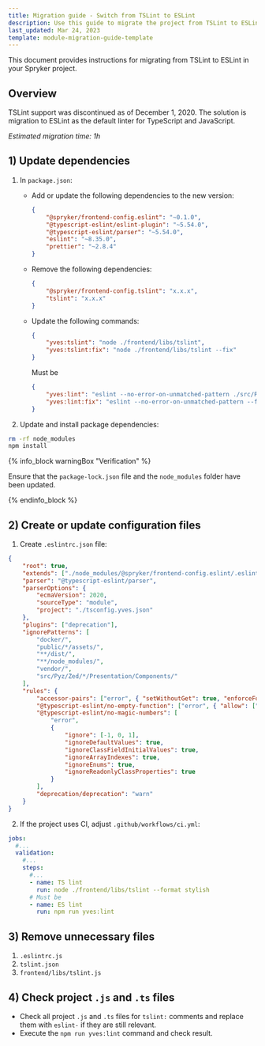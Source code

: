 ```yaml
---
title: Migration guide - Switch from TSLint to ESLint
description: Use this guide to migrate the project from TSLint to ESLint.
last_updated: Mar 24, 2023
template: module-migration-guide-template
---
```


This document provides instructions for migrating from TSLint to ESLint in your Spryker project.

## Overview

TSLint support was discontinued as of December 1, 2020. The solution is migration to ESLint as the default linter for TypeScript and JavaScript.

*Estimated migration time: 1h*

## 1) Update dependencies

1. In `package.json`: 
    - Add or update the following dependencies to the new version:

      ```json
      {
          "@spryker/frontend-config.eslint": "~0.1.0",
          "@typescript-eslint/eslint-plugin": "~5.54.0",
          "@typescript-eslint/parser": "~5.54.0",
          "eslint": "~8.35.0",
          "prettier": "~2.8.4"
      }
      ```

    - Remove the following dependencies:

        ```json
        {
            "@spryker/frontend-config.tslint": "x.x.x",
            "tslint": "x.x.x"
        }
        ```
     
    - Update the following commands:

        ```json
        {
            "yves:tslint": "node ./frontend/libs/tslint",
            "yves:tslint:fix": "node ./frontend/libs/tslint --fix"
        }
        ```
      
        Must be

        ```json
        {
            "yves:lint": "eslint --no-error-on-unmatched-pattern ./src/Pyz/Yves/**/Theme/**/*.{js,ts}",
            "yves:lint:fix": "eslint --no-error-on-unmatched-pattern --fix ./src/Pyz/Yves/**/Theme/**/*.{js,ts}"
        }
        ```

2. Update and install package dependencies:

```bash
rm -rf node_modules
npm install
```

{% info_block warningBox "Verification" %}

Ensure that the `package-lock.json` file and the `node_modules` folder have been updated.

{% endinfo_block %}

## 2) Create or update configuration files

1. Create `.eslintrc.json` file:

```json
{
    "root": true,
    "extends": ["./node_modules/@spryker/frontend-config.eslint/.eslintrc.js", "plugin:@typescript-eslint/recommended"],
    "parser": "@typescript-eslint/parser",
    "parserOptions": {
        "ecmaVersion": 2020,
        "sourceType": "module",
        "project": "./tsconfig.yves.json"
    },
    "plugins": ["deprecation"],
    "ignorePatterns": [
        "docker/",
        "public/*/assets/",
        "**/dist/",
        "**/node_modules/",
        "vendor/",
        "src/Pyz/Zed/*/Presentation/Components/"
    ],
    "rules": {
        "accessor-pairs": ["error", { "setWithoutGet": true, "enforceForClassMembers": false }],
        "@typescript-eslint/no-empty-function": ["error", { "allow": ["methods"] }],
        "@typescript-eslint/no-magic-numbers": [
            "error",
            {
                "ignore": [-1, 0, 1],
                "ignoreDefaultValues": true,
                "ignoreClassFieldInitialValues": true,
                "ignoreArrayIndexes": true,
                "ignoreEnums": true,
                "ignoreReadonlyClassProperties": true
            }
        ],
        "deprecation/deprecation": "warn"
    }
}
```

2. If the project uses CI, adjust `.github/workflows/ci.yml`:

```yaml
jobs:
  #...
  validation:
    #...
    steps:
      #...
      - name: TS lint
        run: node ./frontend/libs/tslint --format stylish
      # Must be
      - name: ES lint
        run: npm run yves:lint
```

## 3) Remove unnecessary files

1. `.eslintrc.js`
2. `tslint.json`
3. `frontend/libs/tslint.js`

## 4) Check project `.js` and `.ts` files

- Check all project `.js` and `.ts` files for `tslint:` comments and replace them with `eslint-` if they are still relevant.
- Execute the `npm run yves:lint` command and check result.
